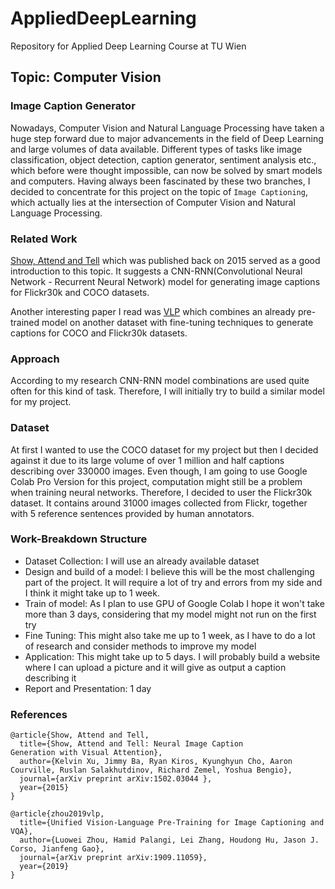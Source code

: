 # AppliedDeepLearning
Repository for Applied Deep Learning Course at TU Wien


## Topic: Computer Vision  
### Image Caption Generator

Nowadays, Computer Vision and Natural Language Processing have taken a huge step forward due to major advancements in the field of Deep Learning and large volumes of data available. Different types of tasks like image classification, object detection, caption generator, sentiment analysis etc., which before were thought impossible, can now be solved by smart models and computers. 
Having always been fascinated by these two branches, I decided to concentrate for this project on the topic of `Image Captioning`, which actually lies at the intersection of Computer Vision and Natural Language Processing.


### Related Work

[Show, Attend and Tell](https://arxiv.org/pdf/1502.03044.pdf) which was published back on 2015 served as a good introduction to this topic. It suggests a CNN-RNN(Convolutional Neural Network - Recurrent Neural Network) model for generating image captions for Flickr30k and COCO datasets.

Another interesting paper I read was [VLP](https://arxiv.org/pdf/1909.11059v3.pdf) which combines an already pre-trained model on another dataset with fine-tuning techniques to generate captions for COCO and Flickr30k datasets.


### Approach

According to my research CNN-RNN model combinations are used quite often for this kind of task. Therefore, I will initially try to build a similar model for my project.

### Dataset
At first I wanted to use the COCO dataset for my project but then I decided against it due to its large volume of over 1 million and half captions describing over 330000 images. Even though, I am going to use Google Colab Pro Version for this project, computation might still be a problem when training neural networks. 
Therefore, I decided to user the Flickr30k dataset. It contains around 31000 images collected from Flickr, together with 5 reference sentences provided by human annotators.


### Work-Breakdown Structure

- Dataset Collection: I will use an already available dataset
- Design and build of a model: I believe this will be the most challenging part of the project. It will require a lot of try and errors from my side and I think it might take up to 1 week.
- Train of model: As I plan to use GPU of Google Colab I hope it won't take more than 3 days, considering that my model might not run on the first try
- Fine Tuning: This might also take me up to 1 week, as I have to do a lot of research and consider methods to improve my model
- Application: This might take up to 5 days. I will probably build a website where I can upload a picture and it will give as output a caption describing it
- Report and Presentation: 1 day


### References

```
@article{Show, Attend and Tell,
  title={Show, Attend and Tell: Neural Image Caption
Generation with Visual Attention},
  author={Kelvin Xu, Jimmy Ba, Ryan Kiros, Kyunghyun Cho, Aaron Courville, Ruslan Salakhutdinov, Richard Zemel, Yoshua Bengio},
  journal={arXiv preprint arXiv:1502.03044 },
  year={2015}
}

@article{zhou2019vlp,
  title={Unified Vision-Language Pre-Training for Image Captioning and VQA},
  author={Luowei Zhou, Hamid Palangi, Lei Zhang, Houdong Hu, Jason J. Corso, Jianfeng Gao},
  journal={arXiv preprint arXiv:1909.11059},
  year={2019}
}
```





